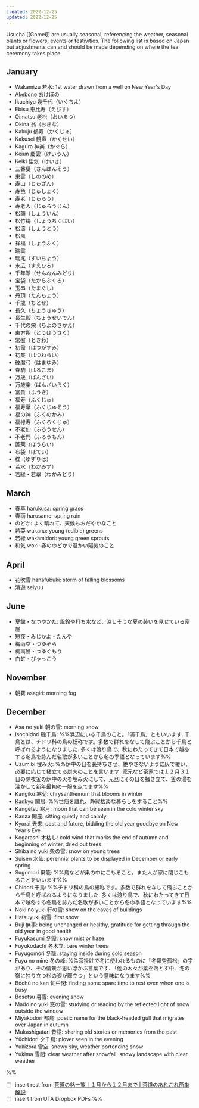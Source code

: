 ```yaml
---
created: 2022-12-25
updated: 2022-12-25
---
```

Usucha [[Gomei]] are usually seasonal, referencing the weather, seasonal plants or flowers, events or festivities. The following list is based on Japan but adjustments can and should be made depending on where the tea ceremony takes place.

## January
- Wakamizu 若水: 1st water drawn from a well on New Year's Day
- Akebono あけぼの
- Ikuchiyo 幾千代（いくちよ）
- Ebisu 恵比寿（えびす）
- Oimatsu 老松（おいまつ）
- Okina 翁（おきな）
- Kakuju 鶴寿（かくじゅ）
- Kakusei 鶴声（かくせい）
- Kagura 神楽（かぐら）
- Keiun 慶雲（けいうん）
- Keiki 佳気（けいき）
- 三番叟（さんばんそう）
- 東雲（しののめ）
- 寿山（じゅざん）
- 寿色（じゅしょく）
- 寿老（じゅろう）
- 寿老人（じゅろうじん）
- 松韻（しょういん）
- 松竹梅（しょうちくばい）
- 松濤（しょうとう）
- 松風
- 祥福（しょうふく）
- 瑞雲
- 瑞兆（ずいちょう）
- 末広（すえひろ）
- 千年翠（せんねんみどり）
- 宝袋（たからぶくろ）
- 玉串（たまぐし）
- 丹頂（たんちょう）
- 千歳（ちとせ）
- 長久（ちょうきゅう）
- 長生殿（ちょうせいでん）
- 千代の栄（ちよのさかえ）
- 東方朔（とうほうさく）
- 常盤（ときわ）
- 初霞（はつがすみ）
- 初笑（はつわらい）
- 破魔弓（はまゆみ）
- 春駒（はるこま）
- 万歳（ばんざい）
- 万歳楽（ばんざいらく）
- 富貴（ふうき）
- 福寿（ふくじゅ）
- 福寿草（ふくじゅそう）
- 福の神（ふくのかみ）
- 福禄寿（ふくろくじゅ）
- 不老仙（ふろうせん）
- 不老門（ふろうもん）
- 蓬莱（ほうらい）
- 布袋（ほてい）
- 楪（ゆずりは）
- 若水（わかみず）
- 若緑・若翠（わかみどり）

## March
- 春草 harukusa: spring grass
- 春雨 harusame: spring rain
- のどか: よく晴れて、天候もおだやかなこと
- 若菜 wakana: young (edible) greens
- 若緑 wakamidori: young green sprouts
- 和気 waki: 春ののどかで温かい陽気のこと

## April
- 花吹雪 hanafubuki: storm of falling blossoms
- 清遊 seiyuu

## June
- 夏館・なつやかた: 風鈴や打ち水など、涼しそうな夏の装いを見せている家屋
- 短夜・みじかよ・たんや
- 梅雨空・つゆぞら
- 梅雨曇・つゆぐもり
- 白虹・びゃっこう

## November
- 朝霧 asagiri: morning fog

## December
- Asa no yuki 朝の雪: morning snow
- Isochidori 磯千鳥: %%浜辺にいる千鳥のこと。「浦千鳥」ともいいます. 千鳥とは、チドリ科の鳥の総称です。多数で群れをなして飛ぶことから千鳥と呼ばれるようになりました. 多くは渡り鳥で、秋にわたってきて日本で越冬する冬鳥を詠んだ名歌が多いことから冬の季語となっています%%
- Uzumibi 埋み火: %%炉中の日を長持ちさせ、絶やさないように灰で覆い、必要に応じて掻立てる炭火のことを言います. 家元など茶家では１２月３１日の除夜釜の炉中の火を埋み火にして、元旦にその日を掻き立て、釜の湯を沸かして新年最初の一服を点てます%%
- Kangiku 寒菊: chrysanthemum that blooms in winter
- Kankyo 閑居: %%世俗を離れ、静寂枯淡な暮らしをすること%%
- Kangetsu 寒月: moon that can be seen in the cold winter sky
- Kanza 閑座: sitting quietly and calmly
- Kyorai 去来: past and future, bidding the old year goodbye on New Year’s Eve
- Kogarashi 木枯し: cold wind that marks the end of autumn and beginning of winter, dried out trees
- Shiba no yuki 柴の雪: snow on young trees
- Suisen 水仙: perennial plants to be displayed in December or early spring
- Sugomori 巣籠: %%鳥などが巣の中にこもること。また人が家に閉じこもることをいいます%%
- Chidori 千鳥: %%チドリ科の鳥の総称です。多数で群れをなして飛ぶことから千鳥と呼ばれるようになりました. 多くは渡り鳥で、秋にわたってきて日本で越冬する冬鳥を詠んだ名歌が多いことから冬の季語となっています%%
- Noki no yuki 軒の雪: snow on the eaves of buildings
- Hatsuyuki 初雪: first snow
- Buji 無事: being unchanged or healthy, gratitude for getting through the old year in good health
- Fuyukasumi 冬霞: snow mist or haze
- Fuyukodachi 冬木立: bare winter trees
- Fuyugomori 冬籠: staying inside during cold season
- Fuyu no mine 冬の峰: %%茶掛けで冬に使われるものに「冬嶺秀孤松」の字があり、その情景が思い浮かぶ言葉です. 「他の木々が葉を落とす中、冬の嶺に独り立つ松の姿が際立つ」という意味になります%%
- Bōchū no kan 忙中閑: finding some spare time to rest even when one is busy
- Bosetsu 暮雪: evening snow
- Mado no yuki 窓の雪: studying or reading by the reflected light of snow outside the window
- Miyakodori 都鳥: poetic name for the black-headed gull that migrates over Japan in autumn
- Mukashigatari 昔語: sharing old stories or memories from the past
- Yūchidori 夕千鳥: plover seen in the evening
- Yukizora 雪空: snowy sky, weather portending snow
- Yukima 雪間: clear weather after snowfall, snowy landscape with clear weather

%%
- [ ] insert rest from [茶道の銘一覧｜１月から１２月まで | 茶道のあれこれ簡単解説](https://mame-sadou.com/sadou-inscription)
- [ ] insert from UTA Dropbox PDFs
%%
